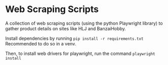 # Web Scraping Scripts

A collection of web scraping scripts (using the python Playwright library) to gather product details on sites like HLJ and BanzaiHobby.

Install dependencies by running `pip install -r requirements.txt`
Recommended to do so in a venv.

Then, to install web drivers for playwright, run the command `playwright install`
